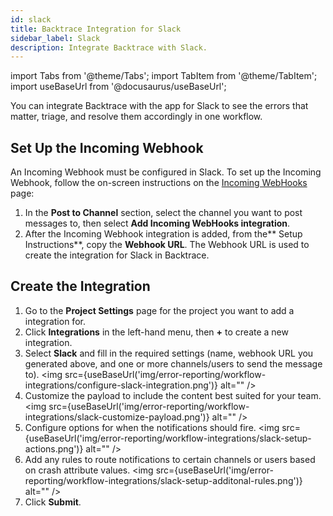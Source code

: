 ```yaml
---
id: slack
title: Backtrace Integration for Slack
sidebar_label: Slack
description: Integrate Backtrace with Slack.
---
```


import Tabs from '@theme/Tabs';
import TabItem from '@theme/TabItem';
import useBaseUrl from '@docusaurus/useBaseUrl';

You can integrate Backtrace with the app for Slack to see the errors that matter, triage, and resolve them accordingly in one workflow.

## Set Up the Incoming Webhook

An Incoming Webhook must be configured in Slack. To set up the Incoming Webhook, follow the on-screen instructions on the [Incoming WebHooks](https://my.slack.com/services/new/incoming-webhook/) page:

1. In the **Post to Channel** section, select the channel you want to post messages to, then select **Add Incoming WebHooks integration**.
1. After the Incoming Webhook integration is added, from the** Setup Instructions**, copy the **Webhook URL**. The Webhook URL is used to create the integration for Slack in Backtrace.

## Create the Integration

1. Go to the **Project Settings** page for the project you want to add a integration for.
1. Click **Integrations** in the left-hand menu, then **+** to create a new integration.
1. Select **Slack** and fill in the required settings (name, webhook URL you generated above, and one or more channels/users to send the message to).
   <img src={useBaseUrl('img/error-reporting/workflow-integrations/configure-slack-integration.png')} alt="" />
1. Customize the payload to include the content best suited for your team.
   <img src={useBaseUrl('img/error-reporting/workflow-integrations/slack-customize-payload.png')} alt="" />
1. Configure options for when the notifications should fire.
   <img src={useBaseUrl('img/error-reporting/workflow-integrations/slack-setup-actions.png')} alt="" />
1. Add any rules to route notifications to certain channels or users based on crash attribute values.
   <img src={useBaseUrl('img/error-reporting/workflow-integrations/slack-setup-additonal-rules.png')} alt="" />
1. Click **Submit**.
